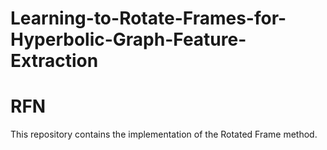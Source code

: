 # Learning-to-Rotate-Frames-for-Hyperbolic-Graph-Feature-Extraction
# RFN

This repository contains the implementation of the Rotated Frame method.
